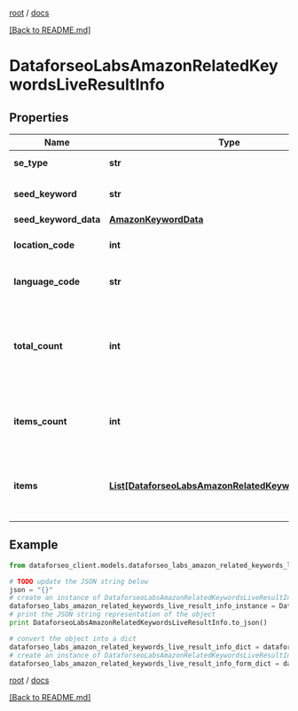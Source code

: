 [root](./../ "root") / [docs](./ "docs")

[[Back to README.md]](./../README.md "[Back to README.md]")

# DataforseoLabsAmazonRelatedKeywordsLiveResultInfo

## Properties

Name | Type | Description | Notes
------------ | ------------- | ------------- | -------------
**se_type** | **str** | search engine type | [optional]
**seed_keyword** | **str** | keyword in a POST array | [optional]
**seed_keyword_data** | [**AmazonKeywordData**](AmazonKeywordData.md) |  | [optional]
**location_code** | **int** | location code in a POST array | [optional]
**language_code** | **str** | language code in a POST array | [optional]
**total_count** | **int** | total amount of results in our database relevant to your request | [optional]
**items_count** | **int** | the number of results returned in the items array | [optional]
**items** | [**List[DataforseoLabsAmazonRelatedKeywordsLiveItem]**](DataforseoLabsAmazonRelatedKeywordsLiveItem.md) | contains objects with keywords and related data | [optional]

## Example

```python
from dataforseo_client.models.dataforseo_labs_amazon_related_keywords_live_result_info import DataforseoLabsAmazonRelatedKeywordsLiveResultInfo

# TODO update the JSON string below
json = "{}"
# create an instance of DataforseoLabsAmazonRelatedKeywordsLiveResultInfo from a JSON string
dataforseo_labs_amazon_related_keywords_live_result_info_instance = DataforseoLabsAmazonRelatedKeywordsLiveResultInfo.from_json(json)
# print the JSON string representation of the object
print DataforseoLabsAmazonRelatedKeywordsLiveResultInfo.to_json()

# convert the object into a dict
dataforseo_labs_amazon_related_keywords_live_result_info_dict = dataforseo_labs_amazon_related_keywords_live_result_info_instance.to_dict()
# create an instance of DataforseoLabsAmazonRelatedKeywordsLiveResultInfo from a dict
dataforseo_labs_amazon_related_keywords_live_result_info_form_dict = dataforseo_labs_amazon_related_keywords_live_result_info.from_dict(dataforseo_labs_amazon_related_keywords_live_result_info_dict)
```

  

[root](./../ "root") / [docs](./ "docs")

[[Back to README.md]](./../README.md "[Back to README.md]")